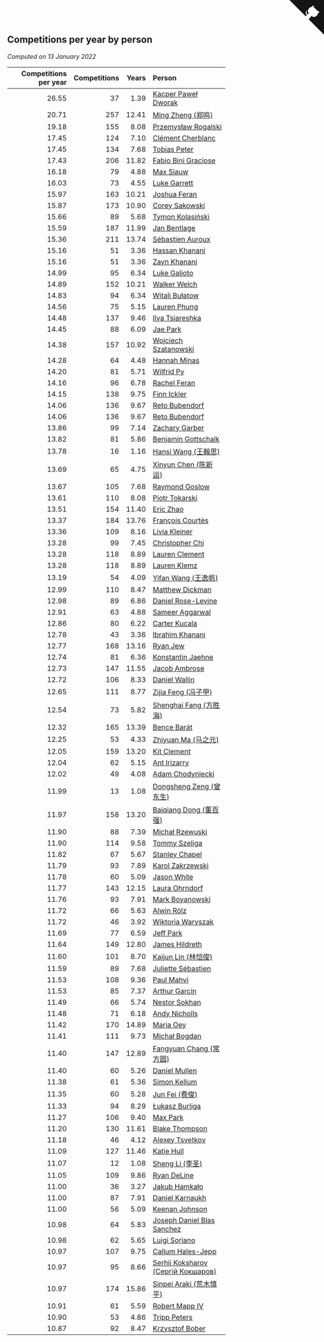 ## Competitions per year by person

*Computed on 13 January 2022*

| Competitions per year | Competitions | Years | Person |
| ---: | ---: | ---: | :--- |
| 26.55 | 37 | 1.39 | [Kacper Paweł Dworak](https://www.worldcubeassociation.org/persons/2020DWOR01) |
| 20.71 | 257 | 12.41 | [Ming Zheng (郑鸣)](https://www.worldcubeassociation.org/persons/2009ZHEN11) |
| 19.18 | 155 | 8.08 | [Przemysław Rogalski](https://www.worldcubeassociation.org/persons/2013ROGA02) |
| 17.45 | 124 | 7.10 | [Clément Cherblanc](https://www.worldcubeassociation.org/persons/2014CHER05) |
| 17.45 | 134 | 7.68 | [Tobias Peter](https://www.worldcubeassociation.org/persons/2014PETE03) |
| 17.43 | 206 | 11.82 | [Fabio Bini Graciose](https://www.worldcubeassociation.org/persons/2010GRAC02) |
| 16.18 | 79 | 4.88 | [Max Siauw](https://www.worldcubeassociation.org/persons/2017SIAU02) |
| 16.03 | 73 | 4.55 | [Luke Garrett](https://www.worldcubeassociation.org/persons/2017GARR05) |
| 15.97 | 163 | 10.21 | [Joshua Feran](https://www.worldcubeassociation.org/persons/2011FERA01) |
| 15.87 | 173 | 10.90 | [Corey Sakowski](https://www.worldcubeassociation.org/persons/2011SAKO01) |
| 15.66 | 89 | 5.68 | [Tymon Kolasiński](https://www.worldcubeassociation.org/persons/2016KOLA02) |
| 15.59 | 187 | 11.99 | [Jan Bentlage](https://www.worldcubeassociation.org/persons/2010BENT01) |
| 15.36 | 211 | 13.74 | [Sébastien Auroux](https://www.worldcubeassociation.org/persons/2008AURO01) |
| 15.16 | 51 | 3.36 | [Hassan Khanani](https://www.worldcubeassociation.org/persons/2018KHAN26) |
| 15.16 | 51 | 3.36 | [Zayn Khanani](https://www.worldcubeassociation.org/persons/2018KHAN28) |
| 14.99 | 95 | 6.34 | [Luke Galioto](https://www.worldcubeassociation.org/persons/2015GALI02) |
| 14.89 | 152 | 10.21 | [Walker Welch](https://www.worldcubeassociation.org/persons/2011WELC01) |
| 14.83 | 94 | 6.34 | [Witali Bułatow](https://www.worldcubeassociation.org/persons/2015BUAT01) |
| 14.56 | 75 | 5.15 | [Lauren Phung](https://www.worldcubeassociation.org/persons/2016PHUN02) |
| 14.48 | 137 | 9.46 | [Ilya Tsiareshka](https://www.worldcubeassociation.org/persons/2012TERE01) |
| 14.45 | 88 | 6.09 | [Jae Park](https://www.worldcubeassociation.org/persons/2015PARK24) |
| 14.38 | 157 | 10.92 | [Wojciech Szatanowski](https://www.worldcubeassociation.org/persons/2011SZAT01) |
| 14.28 | 64 | 4.48 | [Hannah Minas](https://www.worldcubeassociation.org/persons/2017MINA04) |
| 14.20 | 81 | 5.71 | [Wilfrid Py](https://www.worldcubeassociation.org/persons/2016PYWI01) |
| 14.16 | 96 | 6.78 | [Rachel Feran](https://www.worldcubeassociation.org/persons/2015FERA01) |
| 14.15 | 138 | 9.75 | [Finn Ickler](https://www.worldcubeassociation.org/persons/2012ICKL01) |
| 14.06 | 136 | 9.67 | [Reto Bubendorf](https://www.worldcubeassociation.org/persons/2012BUBE01) |
| 14.06 | 136 | 9.67 | [Reto Bubendorf](https://www.worldcubeassociation.org/persons/2012BUBE01) |
| 13.86 | 99 | 7.14 | [Zachary Garber](https://www.worldcubeassociation.org/persons/2014GARB01) |
| 13.82 | 81 | 5.86 | [Benjamin Gottschalk](https://www.worldcubeassociation.org/persons/2016GOTT01) |
| 13.78 | 16 | 1.16 | [Hansi Wang (王翰思)](https://www.worldcubeassociation.org/persons/2020WANG19) |
| 13.69 | 65 | 4.75 | [Xinyun Chen (陈新运)](https://www.worldcubeassociation.org/persons/2017CHEN36) |
| 13.67 | 105 | 7.68 | [Raymond Goslow](https://www.worldcubeassociation.org/persons/2014GOSL01) |
| 13.61 | 110 | 8.08 | [Piotr Tokarski](https://www.worldcubeassociation.org/persons/2013TOKA01) |
| 13.51 | 154 | 11.40 | [Eric Zhao](https://www.worldcubeassociation.org/persons/2010ZHAO19) |
| 13.37 | 184 | 13.76 | [François Courtès](https://www.worldcubeassociation.org/persons/2008COUR01) |
| 13.36 | 109 | 8.16 | [Livia Kleiner](https://www.worldcubeassociation.org/persons/2013KLEI03) |
| 13.28 | 99 | 7.45 | [Christopher Chi](https://www.worldcubeassociation.org/persons/2014CHIC01) |
| 13.28 | 118 | 8.89 | [Lauren Clement](https://www.worldcubeassociation.org/persons/2013KLEM01) |
| 13.28 | 118 | 8.89 | [Lauren Klemz](https://www.worldcubeassociation.org/persons/2013KLEM01) |
| 13.19 | 54 | 4.09 | [Yifan Wang (王逸帆)](https://www.worldcubeassociation.org/persons/2017WANY29) |
| 12.99 | 110 | 8.47 | [Matthew Dickman](https://www.worldcubeassociation.org/persons/2013DICK01) |
| 12.98 | 89 | 6.86 | [Daniel Rose-Levine](https://www.worldcubeassociation.org/persons/2015ROSE01) |
| 12.91 | 63 | 4.88 | [Sameer Aggarwal](https://www.worldcubeassociation.org/persons/2017AGGA01) |
| 12.86 | 80 | 6.22 | [Carter Kucala](https://www.worldcubeassociation.org/persons/2015KUCA01) |
| 12.78 | 43 | 3.36 | [Ibrahim Khanani](https://www.worldcubeassociation.org/persons/2018KHAN27) |
| 12.77 | 168 | 13.16 | [Ryan Jew](https://www.worldcubeassociation.org/persons/2008JEWR01) |
| 12.74 | 81 | 6.36 | [Konstantin Jaehne](https://www.worldcubeassociation.org/persons/2015JAEH01) |
| 12.73 | 147 | 11.55 | [Jacob Ambrose](https://www.worldcubeassociation.org/persons/2010AMBR01) |
| 12.72 | 106 | 8.33 | [Daniel Wallin](https://www.worldcubeassociation.org/persons/2013WALL03) |
| 12.65 | 111 | 8.77 | [Zijia Feng (冯子甲)](https://www.worldcubeassociation.org/persons/2013FENG02) |
| 12.54 | 73 | 5.82 | [Shenghai Fang (方胜海)](https://www.worldcubeassociation.org/persons/2016FANG01) |
| 12.32 | 165 | 13.39 | [Bence Barát](https://www.worldcubeassociation.org/persons/2008BARA01) |
| 12.25 | 53 | 4.33 | [Zhiyuan Ma (马之元)](https://www.worldcubeassociation.org/persons/2017MAZH04) |
| 12.05 | 159 | 13.20 | [Kit Clement](https://www.worldcubeassociation.org/persons/2008CLEM01) |
| 12.04 | 62 | 5.15 | [Ant Irizarry](https://www.worldcubeassociation.org/persons/2016IRIZ02) |
| 12.02 | 49 | 4.08 | [Adam Chodyniecki](https://www.worldcubeassociation.org/persons/2017CHOD02) |
| 11.99 | 13 | 1.08 | [Dongsheng Zeng (曾东生)](https://www.worldcubeassociation.org/persons/2020ZENG03) |
| 11.97 | 158 | 13.20 | [Baiqiang Dong (董百强)](https://www.worldcubeassociation.org/persons/2008DONG06) |
| 11.90 | 88 | 7.39 | [Michał Rzewuski](https://www.worldcubeassociation.org/persons/2014RZEW01) |
| 11.90 | 114 | 9.58 | [Tommy Szeliga](https://www.worldcubeassociation.org/persons/2012SZEL01) |
| 11.82 | 67 | 5.67 | [Stanley Chapel](https://www.worldcubeassociation.org/persons/2016CHAP04) |
| 11.79 | 93 | 7.89 | [Karol Zakrzewski](https://www.worldcubeassociation.org/persons/2014ZAKR01) |
| 11.78 | 60 | 5.09 | [Jason White](https://www.worldcubeassociation.org/persons/2016WHIT16) |
| 11.77 | 143 | 12.15 | [Laura Ohrndorf](https://www.worldcubeassociation.org/persons/2009OHRN01) |
| 11.76 | 93 | 7.91 | [Mark Boyanowski](https://www.worldcubeassociation.org/persons/2014BOYA01) |
| 11.72 | 66 | 5.63 | [Alwin Rölz](https://www.worldcubeassociation.org/persons/2016ROLZ01) |
| 11.72 | 46 | 3.92 | [Wiktoria Waryszak](https://www.worldcubeassociation.org/persons/2018WARY01) |
| 11.69 | 77 | 6.59 | [Jeff Park](https://www.worldcubeassociation.org/persons/2015PARK08) |
| 11.64 | 149 | 12.80 | [James Hildreth](https://www.worldcubeassociation.org/persons/2009HILD01) |
| 11.60 | 101 | 8.70 | [Kaijun Lin (林恺俊)](https://www.worldcubeassociation.org/persons/2013LINK01) |
| 11.59 | 89 | 7.68 | [Juliette Sébastien](https://www.worldcubeassociation.org/persons/2014SEBA01) |
| 11.53 | 108 | 9.36 | [Paul Mahvi](https://www.worldcubeassociation.org/persons/2012MAHV01) |
| 11.53 | 85 | 7.37 | [Arthur Garcin](https://www.worldcubeassociation.org/persons/2014GARC27) |
| 11.49 | 66 | 5.74 | [Nestor Sokhan](https://www.worldcubeassociation.org/persons/2016SOKH01) |
| 11.48 | 71 | 6.18 | [Andy Nicholls](https://www.worldcubeassociation.org/persons/2015NICH04) |
| 11.42 | 170 | 14.89 | [Maria Oey](https://www.worldcubeassociation.org/persons/2007OEYM01) |
| 11.41 | 111 | 9.73 | [Michał Bogdan](https://www.worldcubeassociation.org/persons/2012BOGD01) |
| 11.40 | 147 | 12.89 | [Fangyuan Chang (常方圆)](https://www.worldcubeassociation.org/persons/2009CHAN04) |
| 11.40 | 60 | 5.26 | [Daniel Mullen](https://www.worldcubeassociation.org/persons/2016MULL04) |
| 11.38 | 61 | 5.36 | [Simon Kellum](https://www.worldcubeassociation.org/persons/2016KELL12) |
| 11.35 | 60 | 5.28 | [Jun Fei (费俊)](https://www.worldcubeassociation.org/persons/2016FEIJ02) |
| 11.33 | 94 | 8.29 | [Łukasz Burliga](https://www.worldcubeassociation.org/persons/2013BURL01) |
| 11.27 | 106 | 9.40 | [Max Park](https://www.worldcubeassociation.org/persons/2012PARK03) |
| 11.20 | 130 | 11.61 | [Blake Thompson](https://www.worldcubeassociation.org/persons/2010THOM03) |
| 11.18 | 46 | 4.12 | [Alexey Tsvetkov](https://www.worldcubeassociation.org/persons/2017TSVE02) |
| 11.09 | 127 | 11.46 | [Katie Hull](https://www.worldcubeassociation.org/persons/2010HULL01) |
| 11.07 | 12 | 1.08 | [Sheng Li (李圣)](https://www.worldcubeassociation.org/persons/2020LISH02) |
| 11.05 | 109 | 9.86 | [Ryan DeLine](https://www.worldcubeassociation.org/persons/2012DELI01) |
| 11.00 | 36 | 3.27 | [Jakub Hamkało](https://www.worldcubeassociation.org/persons/2018HAMK01) |
| 11.00 | 87 | 7.91 | [Daniel Karnaukh](https://www.worldcubeassociation.org/persons/2014KARN02) |
| 11.00 | 56 | 5.09 | [Keenan Johnson](https://www.worldcubeassociation.org/persons/2016JOHN30) |
| 10.98 | 64 | 5.83 | [Joseph Daniel Blas Sanchez](https://www.worldcubeassociation.org/persons/2016SANC08) |
| 10.98 | 62 | 5.65 | [Luigi Soriano](https://www.worldcubeassociation.org/persons/2016SORI04) |
| 10.97 | 107 | 9.75 | [Callum Hales-Jepp](https://www.worldcubeassociation.org/persons/2012HALE01) |
| 10.97 | 95 | 8.66 | [Serhii Koksharov (Сергій Кокшаров)](https://www.worldcubeassociation.org/persons/2013KOKS01) |
| 10.97 | 174 | 15.86 | [Sinpei Araki (荒木慎平)](https://www.worldcubeassociation.org/persons/2006ARAK01) |
| 10.91 | 61 | 5.59 | [Robert Mapp IV](https://www.worldcubeassociation.org/persons/2016IVRO01) |
| 10.90 | 53 | 4.86 | [Tripp Peters](https://www.worldcubeassociation.org/persons/2017PETE04) |
| 10.87 | 92 | 8.47 | [Krzysztof Bober](https://www.worldcubeassociation.org/persons/2013BOBE01) |


<a href="https://github.com/jonatanklosko/wca_statistics" class="github-corner" aria-label="View source on Github"><svg width="80" height="80" viewBox="0 0 250 250" style="fill:#151513; color:#fff; position: absolute; top: 0; border: 0; right: 0;" aria-hidden="true"><path d="M0,0 L115,115 L130,115 L142,142 L250,250 L250,0 Z"></path><path d="M128.3,109.0 C113.8,99.7 119.0,89.6 119.0,89.6 C122.0,82.7 120.5,78.6 120.5,78.6 C119.2,72.0 123.4,76.3 123.4,76.3 C127.3,80.9 125.5,87.3 125.5,87.3 C122.9,97.6 130.6,101.9 134.4,103.2" fill="currentColor" style="transform-origin: 130px 106px;" class="octo-arm"></path><path d="M115.0,115.0 C114.9,115.1 118.7,116.5 119.8,115.4 L133.7,101.6 C136.9,99.2 139.9,98.4 142.2,98.6 C133.8,88.0 127.5,74.4 143.8,58.0 C148.5,53.4 154.0,51.2 159.7,51.0 C160.3,49.4 163.2,43.6 171.4,40.1 C171.4,40.1 176.1,42.5 178.8,56.2 C183.1,58.6 187.2,61.8 190.9,65.4 C194.5,69.0 197.7,73.2 200.1,77.6 C213.8,80.2 216.3,84.9 216.3,84.9 C212.7,93.1 206.9,96.0 205.4,96.6 C205.1,102.4 203.0,107.8 198.3,112.5 C181.9,128.9 168.3,122.5 157.7,114.1 C157.9,116.9 156.7,120.9 152.7,124.9 L141.0,136.5 C139.8,137.7 141.6,141.9 141.8,141.8 Z" fill="currentColor" class="octo-body"></path></svg></a><style>.github-corner:hover .octo-arm{animation:octocat-wave 560ms ease-in-out}@keyframes octocat-wave{0%,100%{transform:rotate(0)}20%,60%{transform:rotate(-25deg)}40%,80%{transform:rotate(10deg)}}@media (max-width:500px){.github-corner:hover .octo-arm{animation:none}.github-corner .octo-arm{animation:octocat-wave 560ms ease-in-out}}</style>
